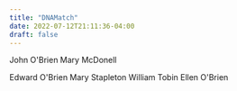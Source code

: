```yaml
---
title: "DNAMatch"
date: 2022-07-12T21:11:36-04:00
draft: false
---
```

<html>
<centered>
       John O'Brien                   Mary McDonell 
 </centered>      


<centered>Edward O'Brien   Mary Stapleton</centered>         <centered>William Tobin   Ellen O'Brien</centered>

</html>